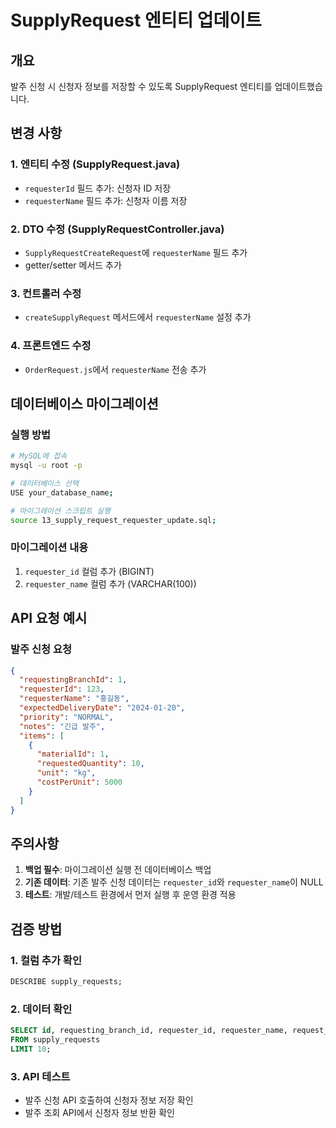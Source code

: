 # SupplyRequest 엔티티 업데이트

## 개요
발주 신청 시 신청자 정보를 저장할 수 있도록 SupplyRequest 엔티티를 업데이트했습니다.

## 변경 사항

### 1. 엔티티 수정 (SupplyRequest.java)
- `requesterId` 필드 추가: 신청자 ID 저장
- `requesterName` 필드 추가: 신청자 이름 저장

### 2. DTO 수정 (SupplyRequestController.java)
- `SupplyRequestCreateRequest`에 `requesterName` 필드 추가
- getter/setter 메서드 추가

### 3. 컨트롤러 수정
- `createSupplyRequest` 메서드에서 `requesterName` 설정 추가

### 4. 프론트엔드 수정
- `OrderRequest.js`에서 `requesterName` 전송 추가

## 데이터베이스 마이그레이션

### 실행 방법
```bash
# MySQL에 접속
mysql -u root -p

# 데이터베이스 선택
USE your_database_name;

# 마이그레이션 스크립트 실행
source 13_supply_request_requester_update.sql;
```

### 마이그레이션 내용
1. `requester_id` 컬럼 추가 (BIGINT)
2. `requester_name` 컬럼 추가 (VARCHAR(100))

## API 요청 예시

### 발주 신청 요청
```json
{
  "requestingBranchId": 1,
  "requesterId": 123,
  "requesterName": "홍길동",
  "expectedDeliveryDate": "2024-01-20",
  "priority": "NORMAL",
  "notes": "긴급 발주",
  "items": [
    {
      "materialId": 1,
      "requestedQuantity": 10,
      "unit": "kg",
      "costPerUnit": 5000
    }
  ]
}
```

## 주의사항

1. **백업 필수**: 마이그레이션 실행 전 데이터베이스 백업
2. **기존 데이터**: 기존 발주 신청 데이터는 `requester_id`와 `requester_name`이 NULL
3. **테스트**: 개발/테스트 환경에서 먼저 실행 후 운영 환경 적용

## 검증 방법

### 1. 컬럼 추가 확인
```sql
DESCRIBE supply_requests;
```

### 2. 데이터 확인
```sql
SELECT id, requesting_branch_id, requester_id, requester_name, request_date 
FROM supply_requests 
LIMIT 10;
```

### 3. API 테스트
- 발주 신청 API 호출하여 신청자 정보 저장 확인
- 발주 조회 API에서 신청자 정보 반환 확인
